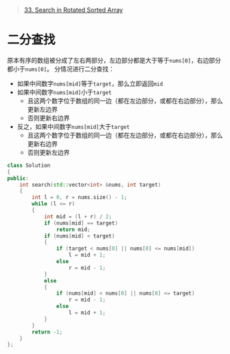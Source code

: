 > [33. Search in Rotated Sorted Array](https://leetcode.cn/problems/search-in-rotated-sorted-array/)

# 二分查找
原本有序的数组被分成了左右两部分，左边部分都是大于等于`nums[0]`，右边部分都小于`nums[0]`。
分情况进行二分查找：
+ 如果中间数字`nums[mid]`等于`target`，那么立即返回`mid`
+ 如果中间数字`nums[mid]`小于`target`
  + 且这两个数字位于数组的同一边（都在左边部分，或都在右边部分），那么更新左边界
  + 否则更新右边界
+ 反之，如果中间数字`nums[mid]`大于`target`
  + 且这两个数字位于数组的同一边（都在左边部分，或都在右边部分），那么更新右边界
  + 否则更新左边界

```C++
class Solution
{
public:
	int search(std::vector<int> &nums, int target)
	{
		int l = 0, r = nums.size() - 1;
		while (l <= r)
		{
			int mid = (l + r) / 2;
			if (nums[mid] == target)
				return mid;
			if (nums[mid] < target)
			{
				if (target < nums[0] || nums[0] <= nums[mid])
					l = mid + 1;
				else
					r = mid - 1;
			}
			else
			{
				if (nums[mid] < nums[0] || nums[0] <= target)
					r = mid - 1;
				else
					l = mid + 1;
			}
		}
		return -1;
	}
};
```